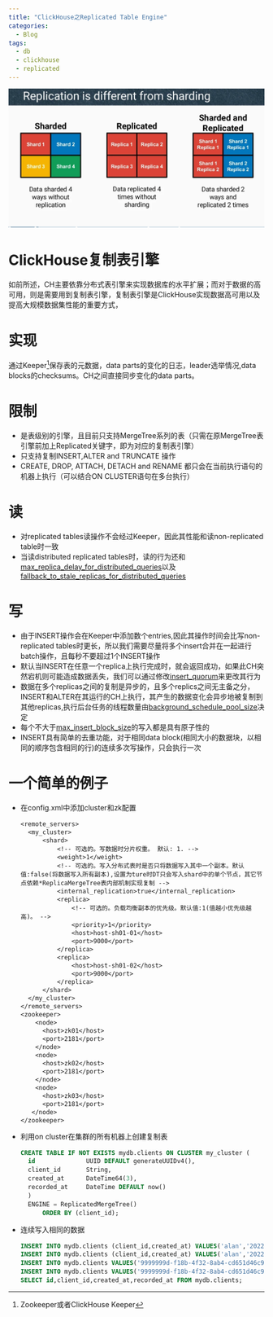 ```yaml
---
title: "ClickHouse之Replicated Table Engine"
categories:
  - Blog
tags:
  - db
  - clickhouse
  - replicated
---
```

![ClickHouse](/assets/images/replicated-vs-sharding.png "ch")
# ClickHouse复制表引擎
  如前所述，CH主要依靠分布式表引擎来实现数据库的水平扩展；而对于数据的高可用，则是需要用到复制表引擎，复制表引擎是ClickHouse实现数据高可用以及提高大规模数据集性能的重要方式，
# 实现
  通过Keeper[^1]保存表的元数据，data parts的变化的日志，leader选举情况,data blocks的checksums。CH之间直接同步变化的data parts。
# 限制
  - 是表级别的引擎，且目前只支持MergeTree系列的表（只需在原MergeTree表引擎前加上Replicated关键字，即为对应的复制表引擎）
  - 只支持复制INSERT,ALTER and TRUNCATE 操作
  - CREATE, DROP, ATTACH, DETACH and RENAME 都只会在当前执行语句的机器上执行（可以结合ON CLUSTER语句在多台执行） 
   
# 读
  - 对replicated tables读操作不会经过Keeper，因此其性能和读non-replicated table时一致
  - 当读distributed replicated tables时，读的行为还和[max_replica_delay_for_distributed_queries](https://clickhouse.com/docs/en/operations/settings/settings/#settings-max_replica_delay_for_distributed_queries)以及[fallback_to_stale_replicas_for_distributed_queries](https://clickhouse.com/docs/en/operations/settings/settings/#settings-fallback_to_stale_replicas_for_distributed_queries)

# 写
  - 由于INSERT操作会在Keeper中添加数个entries,因此其操作时间会比写non-replicated tables时更长，所以我们需要尽量将多个insert合并在一起进行batch操作，且每秒不要超过1个INSERT操作
  - 默认当INSERT在任意一个replica上执行完成时，就会返回成功，如果此CH突然宕机则可能造成数据丢失，我们可以通过修改[insert_quorum](https://clickhouse.com/docs/en/operations/settings/settings/#settings-insert_quorum)来更改其行为
  - 数据在多个replicas之间的复制是异步的，且多个replics之间无主备之分，INSERT和ALTER在其运行的CH上执行，其产生的数据变化会异步地被复制到其他replicas,执行后台任务的线程数量由[background_schedule_pool_size](https://clickhouse.com/docs/en/operations/settings/settings/#background_schedule_pool_size)决定
  - 每个不大于[max_insert_block_size](https://clickhouse.com/docs/en/operations/settings/settings/#max_insert_block_size)的写入都是具有原子性的
  - INSERT具有简单的去重功能，对于相同data block(相同大小的数据块，以相同的顺序包含相同的行)的连续多次写操作，只会执行一次
  
# 一个简单的例子
- 在config.xml中添加cluster和zk配置
  ```
  <remote_servers>
    <my_cluster>
        <shard>
            <!-- 可选的。写数据时分片权重。 默认: 1. -->
            <weight>1</weight>
            <!-- 可选的。写入分布式表时是否只将数据写入其中一个副本。默认值:false(将数据写入所有副本),设置为ture时DT只会写入shard中的单个节点，其它节点依赖*ReplicaMergeTree表内部机制实现复制 -->
            <internal_replication>true</internal_replication>
            <replica>
                <!-- 可选的。负载均衡副本的优先级。默认值:1(值越小优先级越高)。 -->
                <priority>1</priority>
                <host>host-sh01-01</host>
                <port>9000</port>
            </replica>
            <replica>
                <host>host-sh01-02</host>
                <port>9000</port>
            </replica>
        </shard>
    </my_cluster>
  </remote_servers>
  <zookeeper>
      <node>
        <host>zk01</host>
        <port>2181</port>
      </node>
      <node>
        <host>zk02</host>
        <port>2181</port>
      </node>
      <node>
        <host>zk03</host>
        <port>2181</port>
     </node>
  </zookeeper>
  ```
- 利用on cluster在集群的所有机器上创建复制表
  ```sql
  CREATE TABLE IF NOT EXISTS mydb.clients ON CLUSTER my_cluster (
    id              UUID DEFAULT generateUUIDv4(),
    client_id       String,
    created_at      DateTime64(3),
    recorded_at     DateTime DEFAULT now()
    )
    ENGINE = ReplicatedMergeTree()
        ORDER BY (client_id);
  ```

- 连续写入相同的数据
  ```sql
  INSERT INTO mydb.clients (client_id,created_at) VALUES('alan','2022-10-08 09:07:19');
  INSERT INTO mydb.clients (client_id,created_at) VALUES('alan','2022-10-08 09:07:19');
  INSERT INTO mydb.clients VALUES('9999999d-f18b-4f32-8ab4-cd651d46c9ad','same','2022-10-08 00:00:19','2022-11-11 09:07:19');
  INSERT INTO mydb.clients VALUES('9999999d-f18b-4f32-8ab4-cd651d46c9ad','same','2022-10-08 00:00:19','2022-11-11 09:07:19');
  SELECT id,client_id,created_at,recorded_at FROM mydb.clients;
  ```
  
[^1]: Zookeeper或者ClickHouse Keeper 
